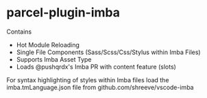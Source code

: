 # parcel-plugin-imba
Contains
- Hot Module Reloading
- Single File Components (Sass/Scss/Css/Stylus within Imba Files)
- Supports Imba Asset Type
- Loads @pushqrdx's Imba PR with content feature (slots)

For syntax highlighting of styles within Imba files load the imba.tmLanguage.json file from github.com/shreeve/vscode-imba
